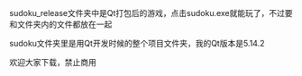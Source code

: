 sudoku_release文件夹中是Qt打包后的游戏，点击sudoku.exe就能玩了，不过要和文件夹内的文件都放在一起

sudoku文件夹里是用Qt开发时候的整个项目文件夹，我的Qt版本是5.14.2

欢迎大家下载，禁止商用
